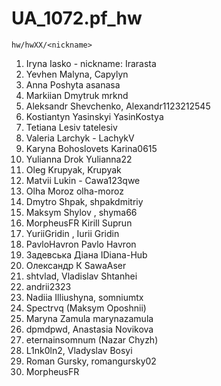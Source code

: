 # UA_1072.pf_hw

`hw/hwXX/<nickname>`

1. Iryna Iasko - nickname:  Irarasta
2. Yevhen Malyna, Capylyn
3. Anna Poshyta asanasa
4. Markiian Dmytruk mrknd
5. Aleksandr Shevchenko, Alexandr1123212545
6. Kostiantyn Yasinskyi YasinKostya
7. Tetiana Lesiv tatelesiv
8. Valeria Larchyk - LachykV
9. Karyna Bohoslovets Karina0615
10. Yulianna Drok Yulianna22
11. Oleg Krupyak, Krupyak
12. Matvii Lukin - Cawa123qwe
13. Olha Moroz olha-moroz
14. Dmytro Shpak, shpakdmitriy
15. Maksym Shylov , shyma66
16. MorpheusFR Kirill Suprun
17. YuriiGridin , Iurii Gridin
18. PavloHavron Pavlo Havron
19. Задевська Діана IDiana-Hub
20. Олександр К SawaAser
21. shtvlad, Vladislav Shtanhei
22. andrii2323
23. Nadiia Illiushyna, somniumtx
24. Spectrvq (Maksym Oposhnii)
25. Maryna Zamula marynazamula
26. dpmdpwd, Anastasia Novikova
27. eternainsomnum (Nazar Chyzh)
28. L1nk0ln2, Vladyslav Bosyi
29. Roman Gursky, romangursky02
30. MorpheusFR


